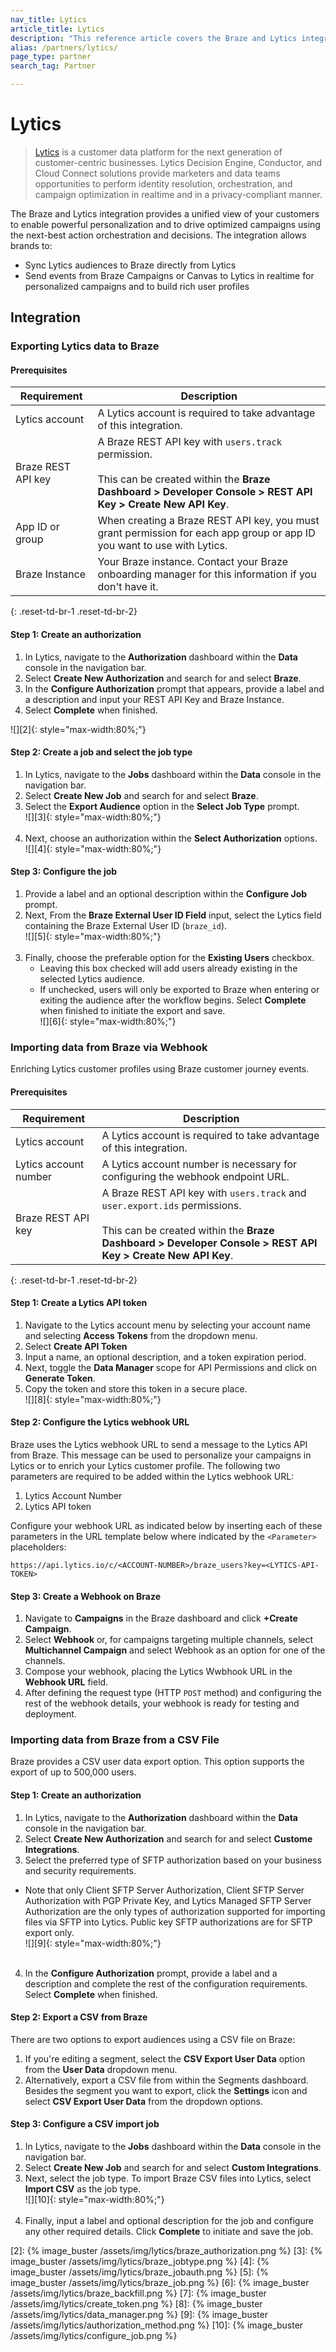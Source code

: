```yaml
---
nav_title: Lytics
article_title: Lytics
description: "This reference article covers the Braze and Lytics integration, a customer data platform, that allows brands to sync and map their Lytics data directly to Braze."
alias: /partners/lytics/
page_type: partner
search_tag: Partner

---
```


# Lytics

> [Lytics][1] is a customer data platform for the next generation of customer-centric businesses. Lytics Decision Engine, Conductor, and Cloud Connect solutions provide marketers and data teams opportunities to perform identity resolution, orchestration, and campaign optimization in realtime and in a privacy-compliant manner.

The Braze and Lytics integration provides a unified view of your customers to enable powerful personalization and to drive optimized campaigns using the next-best action orchestration and decisions. The integration allows brands to:
- Sync Lytics audiences to Braze directly from Lytics
- Send events from Braze Campaigns or Canvas to Lytics in realtime for personalized campaigns and to build rich user profiles

## Integration

### Exporting Lytics data to Braze

#### Prerequisites

| Requirement | Description |
| ----------- | ----------- |
| Lytics account | A Lytics account is required to take advantage of this integration. |
| Braze REST API key | A Braze REST API key with `users.track` permission. <br><br> This can be created within the **Braze Dashboard > Developer Console > REST API Key > Create New API Key**. |
| App ID or group | When creating a Braze REST API key, you must grant permission for each app group or app ID you want to use with Lytics. |
| Braze Instance | Your Braze instance. Contact your Braze onboarding manager for this information if you don't have it. |
{: .reset-td-br-1 .reset-td-br-2}

#### Step 1: Create an authorization 
1. In Lytics, navigate to the **Authorization** dashboard within the **Data** console in the navigation bar. 
2. Select **Create New Authorization** and search for and select **Braze**.
3. In the **Configure Authorization** prompt that appears, provide a label and a description and input your REST API Key and Braze Instance. 
4. Select **Complete** when finished.

![][2]{: style="max-width:80%;"}

#### Step 2: Create a job and select the job type
1. In Lytics, navigate to the **Jobs** dashboard within the **Data** console in the navigation bar. 
2. Select **Create New Job** and search for and select **Braze**. 
3. Select the **Export Audience** option in the **Select Job Type** prompt.<br>![][3]{: style="max-width:80%;"}<br><br>
4. Next, choose an authorization within the **Select Authorization** options.<br>![][4]{: style="max-width:80%;"}

#### Step 3: Configure the job
1. Provide a label and an optional description within the **Configure Job** prompt. 
2. Next, From the **Braze External User ID Field** input, select the Lytics field containing the Braze External User ID (`braze_id`).<br>![][5]{: style="max-width:80%;"}<br><br>
3. Finally, choose the preferable option for the **Existing Users** checkbox. 
    - Leaving this box checked will add users already existing in the selected Lytics audience. 
    - If unchecked, users will only be exported to Braze when entering or exiting the audience after the workflow begins. Select **Complete** when finished to initiate the export and save.<br>![][6]{: style="max-width:80%;"}

### Importing data from Braze via Webhook

Enriching Lytics customer profiles using Braze customer journey events.

#### Prerequisites

| Requirement | Description |
| ----------- | ----------- |
| Lytics account | A Lytics account is required to take advantage of this integration. |
| Lytics account number | A Lytics account number is necessary for configuring the webhook endpoint URL. |
| Braze REST API key | A Braze REST API key with `users.track` and `user.export.ids` permissions. <br><br> This can be created within the **Braze Dashboard > Developer Console > REST API Key > Create New API Key**. |
{: .reset-td-br-1 .reset-td-br-2}

#### Step 1: Create a Lytics API token
1. Navigate to the Lytics account menu by selecting your account name and selecting **Access Tokens** from the dropdown menu. 
2. Select **Create API Token**
3. Input a name, an optional description, and a token expiration period. 
4. Next, toggle the **Data Manager** scope for API Permissions and click on **Generate Token**.
5. Copy the token and store this token in a secure place.<br>![][8]{: style="max-width:80%;"}

#### Step 2: Configure the Lytics webhook URL
Braze uses the Lytics webhook URL to send a message to the Lytics API from Braze. This message can be used to personalize your campaigns in Lytics or to enrich your Lytics customer profile. The following two parameters are required to be added within the Lytics webhook URL:

1. Lytics Account Number
2. Lytics API token

Configure your webhook URL as indicated below by inserting each of these parameters in the URL template below where indicated by the `<Parameter>` placeholders:

`https://api.lytics.io/c/<ACCOUNT-NUMBER>/braze_users?key=<LYTICS-API-TOKEN>`

#### Step 3: Create a Webhook on Braze 
1. Navigate to **Campaigns** in the Braze dashboard and click **+Create Campaign**. 
2. Select **Webhook** or, for campaigns targeting multiple channels, select **Multichannel Campaign** and select Webhook as an option for one of the channels. 
3. Compose your webhook, placing the Lytics Wwbhook URL in the **Webhook URL** field.
4. After defining the request type (HTTP `POST` method) and configuring the rest of the webhook details, your webhook is ready for testing and deployment.

### Importing data from Braze from a CSV File
Braze provides a CSV user data export option. This option supports the export of up to 500,000 users.

#### Step 1: Create an authorization 
1. In Lytics, navigate to the **Authorization** dashboard within the **Data** console in the navigation bar.
2. Select **Create New Authorization** and search for and select **Custome Integrations**.
3. Select the preferred type of SFTP authorization based on your business and security requirements.
- Note that only Client SFTP Server Authorization, Client SFTP Server Authorization with PGP Private Key, and Lytics Managed SFTP Server Authorization are the only types of authorization supported for importing files via SFTP into Lytics. Public key SFTP authorizations are for SFTP export only.<br>![][9]{: style="max-width:80%;"}<br><br>
4. In the **Configure Authorization** prompt, provide a label and a description and complete the rest of the configuration requirements. Select **Complete** when finished.

#### Step 2: Export a CSV from Braze
There are two options to export audiences using a CSV file on Braze:
1. If you're editing a segment, select the **CSV Export User Data** option from the **User Data** dropdown menu. 
2. Alternatively, export a CSV file from within the Segments dashboard. Besides the segment you want to export, click the **Settings** icon and select **CSV Export User Data** from the dropdown options.

#### Step 3: Configure a CSV import job
1. In Lytics, navigate to the **Jobs** dashboard within the **Data** console in the navigation bar. 
2. Select **Create New Job** and search for and select **Custom Integrations**.
3. Next, select the job type. To import Braze CSV files into Lytics, select **Import CSV** as the job type.<br>![][10]{: style="max-width:80%;"}<br><br>
4. Finally, input a label and optional description for the job and configure any other required details. Click **Complete** to initiate and save the job.

[1]: https://www.lytics.com/
[2]: {% image_buster /assets/img/lytics/braze_authorization.png %}
[3]: {% image_buster /assets/img/lytics/braze_jobtype.png %}
[4]: {% image_buster /assets/img/lytics/braze_jobauth.png %}
[5]: {% image_buster /assets/img/lytics/braze_job.png %}
[6]: {% image_buster /assets/img/lytics/braze_backfill.png %}
[7]: {% image_buster /assets/img/lytics/create_token.png %}
[8]: {% image_buster /assets/img/lytics/data_manager.png %}
[9]: {% image_buster /assets/img/lytics/authorization_method.png %}
[10]: {% image_buster /assets/img/lytics/configure_job.png %}